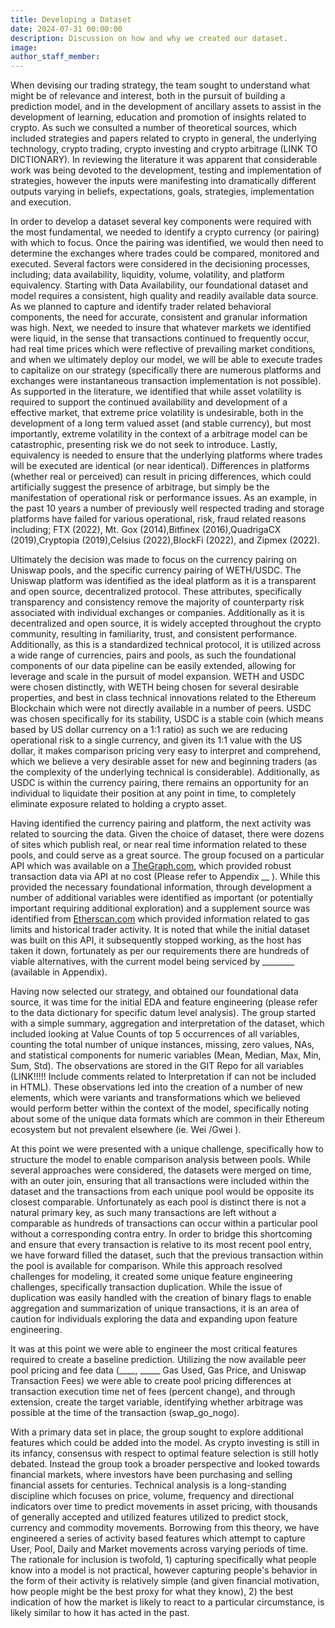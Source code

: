 ```yaml
---
title: Developing a Dataset
date: 2024-07-31 00:00:00
description: Discussion on how and why we created our dataset.
image:
author_staff_member:
---
```

When devising our trading strategy, the team sought to understand what might be of relevance and interest, both in the pursuit of building a prediction model, and in the development of ancillary assets to assist in the development of learning, education and promotion of insights related to crypto. As such we consulted a number of theoretical sources, which included strategies and papers related to crypto in general, the underlying technology, crypto trading, crypto investing and crypto arbitrage (LINK TO DICTIONARY). In reviewing the literature it was apparent that considerable work was being devoted to the development, testing and implementation of strategies, however the inputs were manifesting into dramatically different outputs varying in beliefs, expectations, goals, strategies, implementation and execution.

In order to develop a dataset several key components were required with the most fundamental, we needed to identify a crypto currency (or pairing) with which to focus. Once the pairing was identified, we would then need to determine the exchanges where trades could be compared, monitored and executed. Several factors were considered in the decisioning processes, including; data availability, liquidity, volume, volatility, and platform equivalency. Starting with Data Availability, our foundational dataset and model requires a consistent, high quality and readily available data source. As we planned to capture and identify trader related behavioral components, the need for accurate, consistent and granular information was high. Next, we needed to insure that whatever markets we identified were liquid, in the sense that transactions continued to frequently occur, had real time prices which were reflective of prevailing market conditions, and when we ultimately deploy our model, we will be able to execute trades to capitalize on our strategy (specifically there are numerous platforms and exchanges were instantaneous transaction implementation is not possible). As supported in the literature, we identified that while asset volatility is required to support the continued availability and development of a effective market, that extreme price volatility is undesirable, both in the development of a long term valued asset (and stable currency), but most importantly, extreme volatility in the context of a arbitrage model can be catastrophic, presenting risk we do not seek to introduce. Lastly, equivalency is needed to ensure that the underlying platforms where trades will be executed are identical (or near identical). Differences in platforms (whether real or perceived) can result in pricing differences, which could artificially suggest the presence of arbitrage, but simply be the manifestation of operational risk or performance issues. As an example, in the past 10 years a number of previously well respected trading and storage platforms have failed for various operational, risk, fraud related reasons including; FTX (2022), Mt. Gox (2014),Bitfinex (2016),QuadrigaCX (2019),Cryptopia (2019),Celsius (2022),BlockFi (2022), and Zipmex (2022).

Ultimately the decision was made to focus on the currency pairing on Uniswap pools, and the specific currency pairing of WETH/USDC. The Uniswap platform was identified as the ideal platform as it is a transparent and open source, decentralized protocol. These attributes, specifically transparency and consistency remove the majority of counterparty risk associated with individual exchanges or companies. Additionally as it is decentralized and open source, it is widely accepted throughout the crypto community, resulting in familiarity, trust, and consistent performance. Additionally, as this is a standardized technical protocol, it is utilized across a wide range of currencies, pairs and pools, as such the foundational components of our data pipeline can be easily extended, allowing for leverage and scale in the pursuit of model expansion. WETH and USDC were chosen distinctly, with WETH being chosen for several desirable properties, and best in class technical innovations related to the Ethereum Blockchain which were not directly available in a number of peers. USDC was chosen specifically for its stability, USDC is a stable coin (which means based by US dollar currency on a 1:1 ratio) as such we are reducing operational risk to a single currency, and given its 1:1 value with the US dollar, it makes comparison pricing very easy to interpret and comprehend, which we believe a very desirable asset for new and beginning traders (as the complexity of the underlying technical is considerable). Additionally, as USDC is within the currency pairing, there remains an opportunity for an individual to liquidate their position at any point in time, to completely eliminate exposure related to holding a crypto asset.

Having identified the currency pairing and platform, the next activity was related to sourcing the data. Given the choice of dataset, there were dozens of sites which publish real, or near real time information related to these pools, and could serve as a great source. The group focused on a particular API which was available on a  [TheGraph.com](http://thegraph.com/), which provided robust transaction data via API at no cost (Please refer to Appendix \_\_ ). While this provided the necessary foundational information, through development a number of additional variables were identified as important (or potentially important requiring additional exploration) and a supplement source was identified from [Etherscan.com](http://etherscan.com/) which provided information related to gas limits and historical trader activity. It is noted that while the initial dataset was built on this API, it subsequently stopped working, as the host has taken it down, fortunately as per our requirements there are hundreds of viable alternatives, with the current model being serviced by \_\_\_\_\_\_\_\_ (available in Appendix).

Having now selected our strategy, and obtained our foundational data source, it was time for the initial EDA and feature engineering (please refer to the data dictionary for specific datum level analysis). The group started with a simple summary, aggregation and interpretation of the dataset, which included looking at Value Counts of top 5 occurrences of all variables, counting the total number of unique instances, missing, zero values, NAs, and statistical components for numeric variables (Mean, Median, Max, Min, Sum, Std). The observations are stored in the GIT Repo for all variables (LINK!!!!! Include comments related to Interpretation if can not be included in HTML). These observations led into the creation of a number of new elements, which were variants and transformations which we believed would perform better within the context of the model, specifically noting about some of the unique data formats which are common in their Ethereum ecosystem but not prevalent elsewhere (ie. Wei /Gwei ).

At this point we were presented with a unique challenge, specifically how to structure the model to enable comparison analysis between pools. While several approaches were considered, the datasets were merged on time, with an outer join, ensuring that all transactions were included within the dataset and the transactions from each unique pool would be opposite its closest comparable. Unfortunately as each pool is distinct there is not a natural primary key, as such many transactions are left without a comparable as hundreds of transactions can occur within a particular pool without a corresponding contra entry. In order to bridge this shortcoming and ensure that every transaction is relative to its most recent pool entry, we have forward filled the dataset, such that the previous transaction within the pool is available for comparison. While this approach resolved challenges for modeling, it created some unique feature engineering challenges, specifically transaction duplication. While the issue of duplication was easily handled with the creation of binary flags to enable aggregation and summarization of unique transactions, it is an area of caution for individuals exploring the data and expanding upon feature engineering.

It was at this point we were able to engineer the most critical features required to create a baseline prediction. Utilizing the now available peer pool pricing and fee data (\_\_\_\_, \_\_\_\_\_ Gas Used, Gas Price, and Uniswap Transaction Fees) we were able to create pool pricing differences at transaction execution time net of fees (percent change), and through extension, create the target variable, identifying whether arbitrage was possible at the time of the transaction (swap\_go\_nogo).

With a primary data set in place, the group sought to explore additional features which could be added into the model. As crypto investing is still in its infancy, consensus with respect to optimal feature selection is still hotly debated. Instead the group took a broader perspective and looked towards financial markets, where investors have been purchasing and selling financial assets for centuries. Technical analysis is a long-standing discipline which focuses on price, volume, frequency and directional indicators over time to predict movements in asset pricing, with thousands of generally accepted and utilized features utilized to predict stock, currency and commodity movements. Borrowing from this theory, we have engineered a series of activity based features which attempt to capture User, Pool, Daily and Market movements across varying periods of time. The rationale for inclusion is twofold, 1) capturing specifically what people know into a model is not practical, however capturing people's behavior in the form of their activity is relatively simple (and given financial motivation, how people might be the best proxy for what they know), 2) the best indication of how the market is likely to react to a particular circumstance, is likely similar to how it has acted in the past.